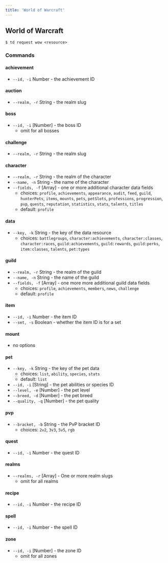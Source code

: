 ```yaml
---
title: 'World of Warcraft'
---
```


## World of Warcraft

```
$ td request wow <resource>
```

### Commands

#### achievement

  - `--id, -i` Number - the achievement ID

#### auction

  - `--realm, -r` String - the realm slug

#### boss

  - `--id, -i` [Number] - the boss ID
    - omit for all bosses

#### challenge

  - `--realm, -r` String - the realm slug

#### character

  - `--realm, -r` String - the realm of the character
  - `--name, -n` String - the name of the character
  - `--fields, -f` [Array] - one or more additional character data fields
    - choices: `profile`, `achievements`, `appearance`, `audit`, `feed`, `guild`, `hunterPets`, `items`, `mounts`, `pets`, `petSlots`, `professions`, `progression`, `pvp`, `quests`, `reputation`, `statistics`, `stats`, `talents`, `titles`
    - default: `profile`

#### data

  - `--key, -k` String - the key of the data resource
    - choices: `battlegroups`, `character:achievements`, `character:classes`, `character:races`, `guild:achievements`, `guild:rewards`, `guild:perks`, `item:classes`, `talents`, `pet:types`

#### guild

- `--realm, -r` String - the realm of the guild
- `--name, -n` String - the name of the guild
- `--fields, -f` [Array] - one more more additional guild data fields
  - choices: `profile`, `achievements`, `members`, `news`, `challenge`
  - default: `profile`

#### item

  - `--id, -i` Number - the item ID
  - `--set, -s` Boolean - whether the item ID is for a set

#### mount

  - no options

#### pet

  - `--key, -k` String - the key of the pet data
    - choices: `list`, `ability`, `species`, `stats`
    - default: `list`
  - `--id, -i` [String] - the pet abilities or species ID
  - `--level, -e` [Number] - the pet level
  - `--breed, -d` [Number] - the pet breed
  - `--quality, -q` [Number] - the pet quality

#### pvp

  - `--bracket, -b` String - the PvP bracket ID
    - choices: `2v2`, `3v3`, `5v5`, `rgb`

#### quest

  - `--id, -i` Number - the quest ID

#### realms

  - `--realms, -r` [Array] - One or more realm slugs
    - omit for all realms

#### recipe

  - `--id, -i` Number - the recipe ID

#### spell

  - `--id, -i` Number - the spell ID

#### zone

  - `--id, -i` [Number] - the zone ID
    - omit for all zones
